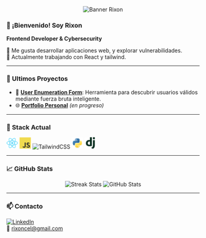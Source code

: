 <!-- Banner principal -->
<p align="center">
  <img src="https://github.com/user-attachments/assets/1db8fc60-5eb8-4a34-b130-25673fe38048" alt="Banner Rixon" />
</p>


### 👋 ¡Bienvenido! Soy Rixon  
**Frontend Developer & Cybersecurity**

🎯 Me gusta desarrollar aplicaciones web, y explorar vulnerabilidades.  
🧠 Actualmente trabajando con React y tailwind.

---

### 🚀 Ultimos Proyectos

- 🔐 [**User Enumeration Form**](https://github.com/rixon33/user-enumeration-form): Herramienta para descubrir usuarios válidos mediante fuerza bruta inteligente.
- 🌐 [**Portfolio Personal**](https://github.com/rixon33/portfolio) *(en progreso)*

---

### 🧰 Stack Actual

<p align="left">
  <img src="https://raw.githubusercontent.com/devicons/devicon/master/icons/react/react-original.svg" alt="React" width="30"/>
  <img src="https://raw.githubusercontent.com/devicons/devicon/master/icons/javascript/javascript-original.svg" alt="JavaScript" width="30"/>
  <img src="https://www.vectorlogo.zone/logos/tailwindcss/tailwindcss-icon.svg" alt="TailwindCSS" width="30"/>
  <img src="https://raw.githubusercontent.com/devicons/devicon/master/icons/python/python-original.svg" alt="Python" width="30"/>
  <img src="https://raw.githubusercontent.com/devicons/devicon/master/icons/django/django-plain.svg" alt="Django" width="30"/>
</p>

---

### 📈 GitHub Stats

<p align="center">
  <img src="https://github-readme-streak-stats.herokuapp.com?user=rixon33&theme=dark-minimalist&locale=es&short_numbers=true" alt="Streak Stats" />
  <img src="https://github-readme-stats.vercel.app/api?username=rixon33&show_icons=true&theme=radical" alt="GitHub Stats" />
</p>

---

### 📫 Contacto

[![LinkedIn](https://img.shields.io/badge/LinkedIn-Rixon-blue?style=flat&logo=linkedin)](https://www.linkedin.com/in/rixon33)  
📧 rixoncel@gmail.com

